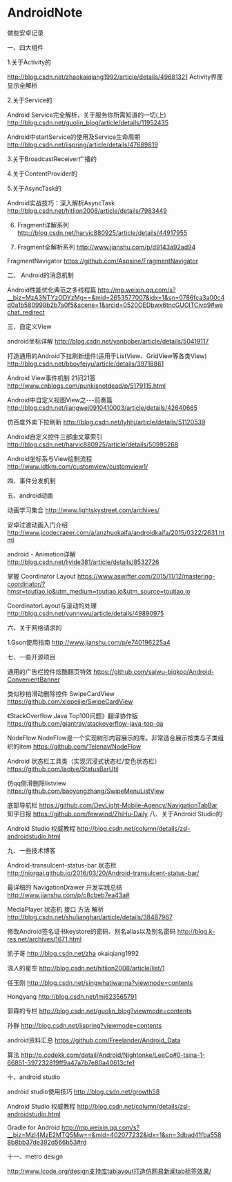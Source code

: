 # AndroidNote

做些安卓记录

一、四大组件

1.关于Activity的

http://blog.csdn.net/zhaokaiqiang1992/article/details/49681321 Activity界面显示全解析

2.关于Service的

Android Service完全解析，关于服务你所需知道的一切(上) http://blog.csdn.net/guolin_blog/article/details/11952435

Android中startService的使用及Service生命周期          http://blog.csdn.net/iispring/article/details/47689819

3.关于BroadcastReceiver广播的

4.关于ContentProvider的

5.关于AsyncTask的

Android实战技巧：深入解析AsyncTask  http://blog.csdn.net/hitlion2008/article/details/7983449

6. Fragment详解系列 http://blog.csdn.net/harvic880925/article/details/44917955

7. Fragment全解析系列         http://www.jianshu.com/p/d9143a92ad94

FragmentNavigator          https://github.com/Aspsine/FragmentNavigator

二、 Android的消息机制

Android性能优化典范之多线程篇 http://mp.weixin.qq.com/s?__biz=MzA3NTYzODYzMg==&mid=2653577007&idx=1&sn=0786fca3a00c4d0a1b580999b2b7a0f5&scene=1&srcid=0520OEDbwx6tncGUOlTCjvp9#wechat_redirect

三、自定义View

android坐标详解       http://blog.csdn.net/yanbober/article/details/50419117

打造通用的Android下拉刷新组件(适用于ListView、GridView等各类View)  http://blog.csdn.net/bboyfeiyu/article/details/39718861

Android View事件机制 21问21答 http://www.cnblogs.com/punkisnotdead/p/5179115.html

Android中自定义视图View之---前奏篇 http://blog.csdn.net/jiangwei0910410003/article/details/42640665

仿百度外卖下拉刷新           http://blog.csdn.net/lyhhj/article/details/51120539

Android自定义控件三部曲文章索引 http://blog.csdn.net/harvic880925/article/details/50995268

Android坐标系与View绘制流程 http://www.idtkm.com/customview/customview1/

四、事件分发机制

五、android动画

动画学习集合   http://www.lightskystreet.com/archives/

安卓过渡动画入门介绍  http://www.jcodecraeer.com/a/anzhuokaifa/androidkaifa/2015/0322/2631.html

android - Animation详解 http://blog.csdn.net/liyide381/article/details/8532726

掌握 Coordinator Layout   https://www.aswifter.com/2015/11/12/mastering-coordinator/?hmsr=toutiao.io&utm_medium=toutiao.io&utm_source=toutiao.io

CoordinatorLayout与滚动的处理  http://blog.csdn.net/yunnywu/article/details/49890975

六、关于网络请求的

1.Gson使用指南 http://www.jianshu.com/p/e740196225a4

七、一些开源项目

通用的广告栏控件炫酷翻页特效  https://github.com/saiwu-bigkoo/Android-ConvenientBanner

类似秒拍滑动删除控件 SwipeCardView  https://github.com/xiepeijie/SwipeCardView

《StackOverflow Java Top100问题》翻译协作版  https://github.com/giantray/stackoverflow-java-top-qa

NodeFlow NodeFlow是一个实现树形内容展示的库。非常适合展示按类与子类组织的item   https://github.com/Telenav/NodeFlow

Android 状态栏工具类（实现沉浸式状态栏/变色状态栏） https://github.com/laobie/StatusBarUtil

仿qq侧滑删除listview https://github.com/baoyongzhang/SwipeMenuListView

底部导航栏   https://github.com/DevLight-Mobile-Agency/NavigationTabBar
知乎日报     https://github.com/fewwind/ZhiHu-Daily
八、关于Android Studio的

Android Studio 权威教程     http://blog.csdn.net/column/details/zsl-androidstudio.html

九、一些技术博客

Android-transulcent-status-bar 状态栏  http://niorgai.github.io/2016/03/20/Android-transulcent-status-bar/

最详细的 NavigationDrawer 开发实践总结  http://www.jianshu.com/p/c8cbeb7ea43a#

MediaPlayer 状态机 接口 方法 解析 http://blog.csdn.net/shulianghan/article/details/38487967

修改Android签名证书keystore的密码、别名alias以及别名密码 http://blog.k-res.net/archives/1671.html

凯子哥      http://blog.csdn.net/zha okaiqiang1992

浪人的星空  http://blog.csdn.net/hitlion2008/article/list/1

任玉刚      http://blog.csdn.net/singwhatiwanna?viewmode=contents

Hongyang    http://blog.csdn.net/lmj623565791

郭霖的专栏            http://blog.csdn.net/guolin_blog?viewmode=contents

孙群                  http://blog.csdn.net/iispring?viewmode=contents 

android资料汇总       https://github.com/Freelander/Android_Data

算法                  http://p.codekk.com/detail/Android/Nightonke/LeeCo#0-tsina-1-66851-397232819ff9a47a7b7e80a40613cfe1

十、android studio

android studio使用技巧    http://blog.csdn.net/growth58

Android Studio 权威教程   http://blog.csdn.net/column/details/zsl-androidstudio.html

Gradle for Android      http://mp.weixin.qq.com/s?__biz=MzI4MzE2MTQ5Mw==&mid=402077232&idx=1&sn=3dbad41fba5588b8bb37de392d566b53#rd

十一、metro design

http://www.lcode.org/design支持库tablayout打造仿网易新闻tab标签效果/

